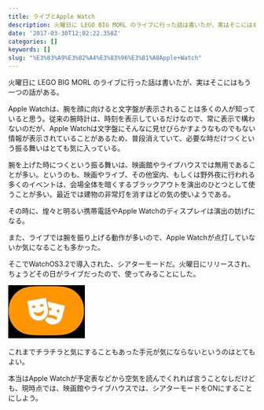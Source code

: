 ```yaml
---
title: ライブとApple Watch
description: 火曜日に LEGO BIG MORL のライブに行った話は書いたが、実はそこにはもう一つの話がある。
date: '2017-03-30T12:02:22.358Z'
categories: []
keywords: []
slug: "%E3%83%A9%E3%82%A4%E3%83%96%E3%81%A8Apple+Watch"
---
```

火曜日に LEGO BIG MORL のライブに行った話は書いたが、実はそこにはもう一つの話がある。

Apple Watchは、腕を顔に向けると文字盤が表示されることは多くの人が知っていると思う。従来の腕時計は、時刻を表示しているだけなので、常に表示で構わないのだが、Apple Watchは文字盤にそんなに見せびらかすようなものでもない情報が表示されていることがあるため、普段消えていて、必要な時だけつくという振る舞いはとても気に入っている。

腕を上げた時につくという振る舞いは、映画館やライブハウスでは無用であることが多い。というのも、映画やライブ、その他室内、もしくは野外夜に行われる多くのイベントは、会場全体を暗くするブラックアウトを演出のひとつとして使うことが多い。最近では建物の非常灯を消すほどの気の使いようである。

その時に、煌々と明るい携帯電話やApple Watchのディスプレイは演出の妨げになる。

また、ライブでは腕を振り上げる動作が多いので、Apple Watchが点灯していないか気になることも多かった。

そこでWatchOS3.2で導入された、シアターモードだ。火曜日にリリースされ、ちょうどその日がライブだったので、使ってみることにした。

![](1__9xU9qNYMAxPRoKOB2WBoJw.jpeg)

これまでチラチラと気にすることもあった手元が気にならないというのはとてもよい。

本当はApple Watchが予定表などから空気を読んでくれれば言うことなしだけども、現時点では、映画館やライブハウスでは、シアターモードをONにすることにしよう。